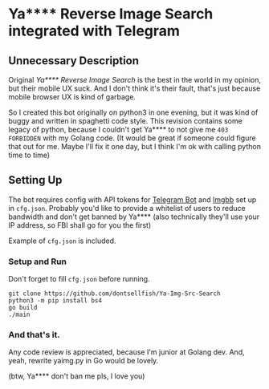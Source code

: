 # Ya**** Reverse Image Search integrated with Telegram

## Unnecessary Description 

Original _Ya**** Reverse Image Search_ is the best in the world in my opinion, but their mobile UX suck. 
And I don't think it's their fault, that's just because mobile browser UX is kind of garbage.

So I created this bot originally on python3 in one evening, 
but it was kind of buggy and written in spaghetti code style.
This revision contains some legacy of python, 
because I couldn't get Ya**** to not give me `403 FORBIDDEN` with my Golang code.
(It would be great if someone could figure that out for me. Maybe I'll fix it one day, 
but I think I'm ok with calling python time to time)

## Setting Up 

The bot requires config with API tokens for [Telegram Bot](https://api.imgbb.com/) 
and [Imgbb](https://core.telegram.org/bots) set up in `cfg.json`. 
Probably you'd like to provide a whitelist of users to reduce bandwidth and don't
get banned by Ya**** (also technically they'll use your IP address, 
so FBI shall go for you the first)

Example of `cfg.json` is included.

### Setup and Run
Don't forget to fill ```cfg.json``` before running. 
```shell
git clone https://github.com/dontsellfish/Ya-Img-Src-Search
python3 -m pip install bs4
go build
./main
```

### And that's it. 
Any code review is appreciated, because I'm junior at Golang dev. 
And, yeah, rewrite yaimg.py in Go would be lovely.

(btw, Ya**** don't ban me pls, I love you)

